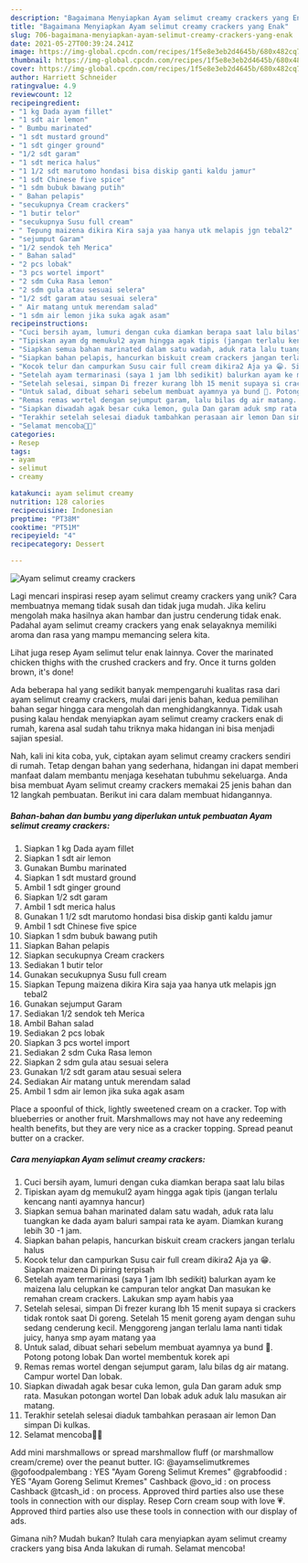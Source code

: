 ```yaml
---
description: "Bagaimana Menyiapkan Ayam selimut creamy crackers yang Enak"
title: "Bagaimana Menyiapkan Ayam selimut creamy crackers yang Enak"
slug: 706-bagaimana-menyiapkan-ayam-selimut-creamy-crackers-yang-enak
date: 2021-05-27T00:39:24.241Z
image: https://img-global.cpcdn.com/recipes/1f5e8e3eb2d4645b/680x482cq70/ayam-selimut-creamy-crackers-foto-resep-utama.jpg
thumbnail: https://img-global.cpcdn.com/recipes/1f5e8e3eb2d4645b/680x482cq70/ayam-selimut-creamy-crackers-foto-resep-utama.jpg
cover: https://img-global.cpcdn.com/recipes/1f5e8e3eb2d4645b/680x482cq70/ayam-selimut-creamy-crackers-foto-resep-utama.jpg
author: Harriett Schneider
ratingvalue: 4.9
reviewcount: 12
recipeingredient:
- "1 kg Dada ayam fillet"
- "1 sdt air lemon"
- " Bumbu marinated"
- "1 sdt mustard ground"
- "1 sdt ginger ground"
- "1/2 sdt garam"
- "1 sdt merica halus"
- "1 1/2 sdt marutomo hondasi bisa diskip ganti kaldu jamur"
- "1 sdt Chinese five spice"
- "1 sdm bubuk bawang putih"
- " Bahan pelapis"
- "secukupnya Cream crackers"
- "1 butir telor"
- "secukupnya Susu full cream"
- " Tepung maizena dikira Kira saja yaa hanya utk melapis jgn tebal2"
- "sejumput Garam"
- "1/2 sendok teh Merica"
- " Bahan salad"
- "2 pcs lobak"
- "3 pcs wortel import"
- "2 sdm Cuka Rasa lemon"
- "2 sdm gula atau sesuai selera"
- "1/2 sdt garam atau sesuai selera"
- " Air matang untuk merendam salad"
- "1 sdm air lemon jika suka agak asam"
recipeinstructions:
- "Cuci bersih ayam, lumuri dengan cuka diamkan berapa saat lalu bilas"
- "Tipiskan ayam dg memukul2 ayam hingga agak tipis (jangan terlalu kencang nanti ayamnya hancur)"
- "Siapkan semua bahan marinated dalam satu wadah, aduk rata lalu tuangkan ke dada ayam baluri sampai rata ke ayam. Diamkan kurang lebih 30 -1 jam."
- "Siapkan bahan pelapis, hancurkan biskuit cream crackers jangan terlalu halus"
- "Kocok telur dan campurkan Susu cair full cream dikira2 Aja ya 😁. Siapkan maizena Di piring terpisah"
- "Setelah ayam termarinasi (saya 1 jam lbh sedikit) balurkan ayam ke maizena lalu celupkan ke campuran telor angkat Dan masukan ke remahan cream crackers. Lakukan smp ayam habis yaa"
- "Setelah selesai, simpan Di frezer kurang lbh 15 menit supaya si crackers tidak rontok saat Di goreng. Setelah 15 menit goreng ayam dengan suhu sedang cenderung kecil. Menggoreng jangan terlalu lama nanti tidak juicy, hanya smp ayam matang yaa"
- "Untuk salad, dibuat sehari sebelum membuat ayamnya ya bund 🥰. Potong potong lobak Dan wortel membentuk korek api"
- "Remas remas wortel dengan sejumput garam, lalu bilas dg air matang. Campur wortel Dan lobak."
- "Siapkan diwadah agak besar cuka lemon, gula Dan garam aduk smp rata. Masukan potongan wortel Dan lobak aduk aduk lalu masukan air matang."
- "Terakhir setelah selesai diaduk tambahkan perasaan air lemon Dan simpan Di kulkas."
- "Selamat mencoba🥰🥰"
categories:
- Resep
tags:
- ayam
- selimut
- creamy

katakunci: ayam selimut creamy 
nutrition: 128 calories
recipecuisine: Indonesian
preptime: "PT38M"
cooktime: "PT51M"
recipeyield: "4"
recipecategory: Dessert

---
```



![Ayam selimut creamy crackers](https://img-global.cpcdn.com/recipes/1f5e8e3eb2d4645b/680x482cq70/ayam-selimut-creamy-crackers-foto-resep-utama.jpg)

Lagi mencari inspirasi resep ayam selimut creamy crackers yang unik? Cara membuatnya memang tidak susah dan tidak juga mudah. Jika keliru mengolah maka hasilnya akan hambar dan justru cenderung tidak enak. Padahal ayam selimut creamy crackers yang enak selayaknya memiliki aroma dan rasa yang mampu memancing selera kita.

Lihat juga resep Ayam selimut telur enak lainnya. Cover the marinated chicken thighs with the crushed crackers and fry. Once it turns golden brown, it&#39;s done!

Ada beberapa hal yang sedikit banyak mempengaruhi kualitas rasa dari ayam selimut creamy crackers, mulai dari jenis bahan, kedua pemilihan bahan segar hingga cara mengolah dan menghidangkannya. Tidak usah pusing kalau hendak menyiapkan ayam selimut creamy crackers enak di rumah, karena asal sudah tahu triknya maka hidangan ini bisa menjadi sajian spesial.


Nah, kali ini kita coba, yuk, ciptakan ayam selimut creamy crackers sendiri di rumah. Tetap dengan bahan yang sederhana, hidangan ini dapat memberi manfaat dalam membantu menjaga kesehatan tubuhmu sekeluarga. Anda bisa membuat Ayam selimut creamy crackers memakai 25 jenis bahan dan 12 langkah pembuatan. Berikut ini cara dalam membuat hidangannya.

<!--inarticleads1-->

##### Bahan-bahan dan bumbu yang diperlukan untuk pembuatan Ayam selimut creamy crackers:

1. Siapkan 1 kg Dada ayam fillet
1. Siapkan 1 sdt air lemon
1. Gunakan  Bumbu marinated
1. Siapkan 1 sdt mustard ground
1. Ambil 1 sdt ginger ground
1. Siapkan 1/2 sdt garam
1. Ambil 1 sdt merica halus
1. Gunakan 1 1/2 sdt marutomo hondasi bisa diskip ganti kaldu jamur
1. Ambil 1 sdt Chinese five spice
1. Siapkan 1 sdm bubuk bawang putih
1. Siapkan  Bahan pelapis
1. Siapkan secukupnya Cream crackers
1. Sediakan 1 butir telor
1. Gunakan secukupnya Susu full cream
1. Siapkan  Tepung maizena dikira Kira saja yaa hanya utk melapis jgn tebal2
1. Gunakan sejumput Garam
1. Sediakan 1/2 sendok teh Merica
1. Ambil  Bahan salad
1. Sediakan 2 pcs lobak
1. Siapkan 3 pcs wortel import
1. Sediakan 2 sdm Cuka Rasa lemon
1. Siapkan 2 sdm gula atau sesuai selera
1. Gunakan 1/2 sdt garam atau sesuai selera
1. Sediakan  Air matang untuk merendam salad
1. Ambil 1 sdm air lemon jika suka agak asam


Place a spoonful of thick, lightly sweetened cream on a cracker. Top with blueberries or another fruit. Marshmallows may not have any redeeming health benefits, but they are very nice as a cracker topping. Spread peanut butter on a cracker. 

<!--inarticleads2-->

##### Cara menyiapkan Ayam selimut creamy crackers:

1. Cuci bersih ayam, lumuri dengan cuka diamkan berapa saat lalu bilas
1. Tipiskan ayam dg memukul2 ayam hingga agak tipis (jangan terlalu kencang nanti ayamnya hancur)
1. Siapkan semua bahan marinated dalam satu wadah, aduk rata lalu tuangkan ke dada ayam baluri sampai rata ke ayam. Diamkan kurang lebih 30 -1 jam.
1. Siapkan bahan pelapis, hancurkan biskuit cream crackers jangan terlalu halus
1. Kocok telur dan campurkan Susu cair full cream dikira2 Aja ya 😁. Siapkan maizena Di piring terpisah
1. Setelah ayam termarinasi (saya 1 jam lbh sedikit) balurkan ayam ke maizena lalu celupkan ke campuran telor angkat Dan masukan ke remahan cream crackers. Lakukan smp ayam habis yaa
1. Setelah selesai, simpan Di frezer kurang lbh 15 menit supaya si crackers tidak rontok saat Di goreng. Setelah 15 menit goreng ayam dengan suhu sedang cenderung kecil. Menggoreng jangan terlalu lama nanti tidak juicy, hanya smp ayam matang yaa
1. Untuk salad, dibuat sehari sebelum membuat ayamnya ya bund 🥰. Potong potong lobak Dan wortel membentuk korek api
1. Remas remas wortel dengan sejumput garam, lalu bilas dg air matang. Campur wortel Dan lobak.
1. Siapkan diwadah agak besar cuka lemon, gula Dan garam aduk smp rata. Masukan potongan wortel Dan lobak aduk aduk lalu masukan air matang.
1. Terakhir setelah selesai diaduk tambahkan perasaan air lemon Dan simpan Di kulkas.
1. Selamat mencoba🥰🥰


Add mini marshmallows or spread marshmallow fluff (or marshmallow cream/creme) over the peanut butter. IG: @ayamselimutkremes @gofoodpalembang : YES &#34;Ayam Goreng Selimut Kremes&#34; @grabfoodid : YES &#34;Ayam Goreng Selimut Kremes&#34; Cashback @ovo_id : on process Cashback @tcash_id : on process. Approved third parties also use these tools in connection with our display. Resep Corn cream soup with love 💗. Approved third parties also use these tools in connection with our display of ads. 

Gimana nih? Mudah bukan? Itulah cara menyiapkan ayam selimut creamy crackers yang bisa Anda lakukan di rumah. Selamat mencoba!
